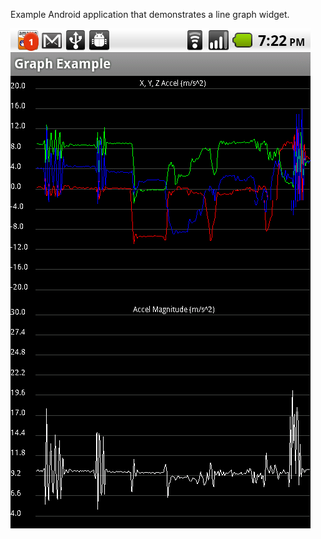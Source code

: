 Example Android application that demonstrates a line graph widget.

[![](https://github.com/drakenclimber/AndroidGraphExample/blob/20a967f3eed36cc796d9c8a96c222e5b11f20e5b/screenshots/screenshot1.png?raw=true)](https://github.com/drakenclimber/AndroidGraphExample/blob/20a967f3eed36cc796d9c8a96c222e5b11f20e5b/screenshots/screenshot1.png?raw=true)
